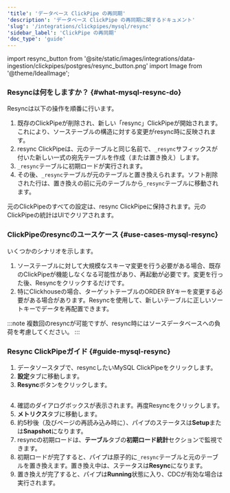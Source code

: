```yaml
---
'title': 'データベース ClickPipe の再同期'
'description': 'データベース ClickPipe の再同期に関するドキュメント'
'slug': '/integrations/clickpipes/mysql/resync'
'sidebar_label': 'ClickPipe の再同期'
'doc_type': 'guide'
---
```


import resync_button from '@site/static/images/integrations/data-ingestion/clickpipes/postgres/resync_button.png'
import Image from '@theme/IdealImage';

### Resyncは何をしますか？ {#what-mysql-resync-do}

Resyncは以下の操作を順番に行います。

1. 既存のClickPipeが削除され、新しい「resync」ClickPipeが開始されます。これにより、ソーステーブルの構造に対する変更がresync時に反映されます。
2. resync ClickPipeは、元のテーブルと同じ名前で、`_resync`サフィックスが付いた新しい一式の宛先テーブルを作成（または置き換え）します。
3. `_resync`テーブルに初期ロードが実行されます。
4. その後、`_resync`テーブルが元のテーブルと置き換えられます。ソフト削除された行は、置き換えの前に元のテーブルから`_resync`テーブルに移動されます。

元のClickPipeのすべての設定は、resync ClickPipeに保持されます。元のClickPipeの統計はUIでクリアされます。

### ClickPipeのresyncのユースケース {#use-cases-mysql-resync}

いくつかのシナリオを示します。

1. ソーステーブルに対して大規模なスキーマ変更を行う必要がある場合、既存のClickPipeが機能しなくなる可能性があり、再起動が必要です。変更を行った後、Resyncをクリックするだけです。
2. 特にClickhouseの場合、ターゲットテーブルのORDER BYキーを変更する必要がある場合があります。Resyncを使用して、新しいテーブルに正しいソートキーでデータを再配置できます。

:::note
複数回のresyncが可能ですが、resync時にはソースデータベースへの負荷を考慮してください。
:::

### Resync ClickPipeガイド {#guide-mysql-resync}

1. データソースタブで、resyncしたいMySQL ClickPipeをクリックします。
2. **設定**タブに移動します。
3. **Resync**ボタンをクリックします。

<Image img={resync_button} border size="md"/>

4. 確認のダイアログボックスが表示されます。再度Resyncをクリックします。
5. **メトリクス**タブに移動します。
6. 約5秒後（及びページの再読み込み時に）、パイプのステータスは**Setup**または**Snapshot**になります。
7. resyncの初期ロードは、**テーブル**タブの**初期ロード統計**セクションで監視できます。
8. 初期ロードが完了すると、パイプは原子的に`_resync`テーブルと元のテーブルを置き換えます。置き換え中は、ステータスは**Resync**になります。
9. 置き換えが完了すると、パイプは**Running**状態に入り、CDCが有効な場合は実行されます。
